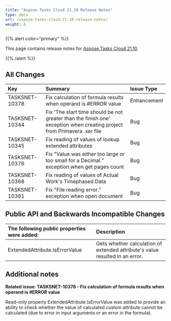 ```yaml
---
title: "Aspose.Tasks Cloud 21.10 Release Notes"
type: docs
url: /aspose-tasks-cloud-21-10-release-notes/
weight: 6
---
```


{{% alert color="primary" %}} 

This page contains release notes for [Aspose.Tasks Cloud 21.10](https://products.aspose.cloud/tasks/cloud).

{{% /alert %}} 

## **All Changes**

|**Key**|**Summary**|**Issue Type**|
| :- | :- | :- |
| TASKSNET-10378 | Fix calculation of formula results when operand is #ERROR value | Enhancement |
| TASKSNET-10344 | Fix 'The start time should be not greater than the finish one' exception when creating project from Primavera .xer file | Bug |
| TASKSNET-10345 | Fix reading of values of lookup extended attributes | Bug |
| TASKSNET-10376 | Fix "Value was either too large or too small for a Decimal." exception when get pages count | Bug |
| TASKSNET-10368 | Fix reading of values of Actual Work's Timephased Data | Bug |
| TASKSNET-10361 | Fix "File reading error." exception when open document | Bug |

## **Public API and Backwards Incompatible Changes**

|**The following public properties were added:**|**Description**|
| :- | :- |
| ExtendedAttribute.IsErrorValue | Gets whether calculation of extended attribute's value resulted in an error. |

## **Additional notes**

**Related issue: TASKSNET-10378 - Fix calculation of formula results when operand is #ERROR value**

Read-only property ExtendedAttribute.IsErrorValue was added to provide an ability to check whether the value of calculated custom attribute cannot be calculated (due to error in input arguments or an error in the formula).

